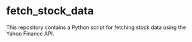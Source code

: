 # fetch_stock_data
This repository contains a Python script for fetching stock data using the Yahoo Finance API. 
